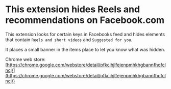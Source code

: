 # This extension hides Reels and recommendations on Facebook.com

This extension looks for certain keys in Facebooks feed and hides elements that contain `Reels and short videos` and `Suggested for you`.

It places a small banner in the items place to let you know what was hidden.

Chrome web store: [https://chrome.google.com/webstore/detail/pfkcihjlfejenpmhkhgbannfhofclncj/](https://chrome.google.com/webstore/detail/pfkcihjlfejenpmhkhgbannfhofclncj/)

